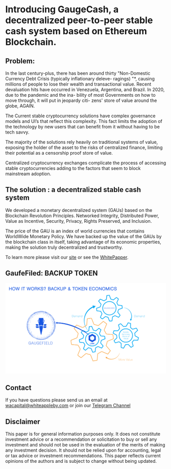 # Introducing GaugeCash, a decentralized peer-to-peer stable cash system based on Ethereum Blockchain.

## Problem:

In the last century-plus, there has been around thirty "Non-Domestic Currency Debt Crisis (typically inflationary deleve- ragings) "*, causing millions of people to lose their wealth and transactional value. Recent devaluation hits have occurred in Venezuela, Argentina, and Brazil. In 2020, due to the pandemic and the ina- bility of most Governments on how to move through, it will put in jeopardy citi- zens' store of value around the globe, AGAIN.

The Current stable cryptocurrency solutions have complex governance models and UI’s that reflect this complexity. This fact limits the adoption of the technology by new users that can benefit from it without having to be tech savvy.

The majority of the solutions rely heavily on traditional systems of value, exposing the holder of the asset to the risks of centralized finance, limiting their potential as a censorship proof store of value.

Centralized cryptocurrency exchanges complicate the process of accessing stable cryptocurrencies adding to the factors that seem to block mainstream
adoption.

## The solution : a decentralized stable cash system

We developed a monetary decentralized system (GAUs) based on the Blockchain Revolution Principles. Networked Integrity, Distributed Power, Value as Incentive, Security, Privacy, Rights Preserved, and Inclusion.

The price of the GAU is an index of world currencies that contains WorldWide Monetary Policy. We have backed up the value of the GAUs by the blockchain class in itself, taking advantage of its economic properties, making the solution truly decentralized and trustworthy.

To learn more please visit our [site](https://www.gaugecash.com/) or see the [WhitePapper](https://drive.google.com/file/d/192AGCZTuID3pjZQQAy9kh9oUHyHMDLS-/view).

## GaufeFiled: BACKUP TOKEN 

<div style="text-align:center"><img src="img/gauf-exp.png"/></div>

## Contact
If you have questions please send us an email at wacapital@whiteappleby.com or join our [Telegram Channel](https://t.me/GaugeCash)

## Disclaimer

This paper is for general information purposes only. It does not constitute investment advice or a recommendation or solicitation to buy or sell any investment and should not be used in the evaluation of the merits of making any investment decision. It should not be relied upon for accounting, legal or tax advice or investment recommendations. This paper reflects current opinions of the authors and is subject to change without being updated.
